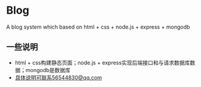 # Blog
A blog system which based on html + css + node.js + express + mongodb
## 一些说明
- html + css构建静态页面；node.js + express实现后端接口和与请求数据库数据；mongodb是数据库
- 具体说明可联系56544830@qq.com
